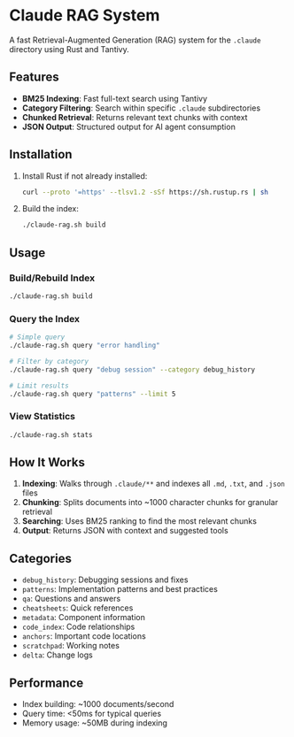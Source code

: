 # Claude RAG System

A fast Retrieval-Augmented Generation (RAG) system for the `.claude` directory using Rust and Tantivy.

## Features

- **BM25 Indexing**: Fast full-text search using Tantivy
- **Category Filtering**: Search within specific `.claude` subdirectories
- **Chunked Retrieval**: Returns relevant text chunks with context
- **JSON Output**: Structured output for AI agent consumption

## Installation

1. Install Rust if not already installed:
   ```bash
   curl --proto '=https' --tlsv1.2 -sSf https://sh.rustup.rs | sh
   ```

2. Build the index:
   ```bash
   ./claude-rag.sh build
   ```

## Usage

### Build/Rebuild Index
```bash
./claude-rag.sh build
```

### Query the Index
```bash
# Simple query
./claude-rag.sh query "error handling"

# Filter by category
./claude-rag.sh query "debug session" --category debug_history

# Limit results
./claude-rag.sh query "patterns" --limit 5
```

### View Statistics
```bash
./claude-rag.sh stats
```

## How It Works

1. **Indexing**: Walks through `.claude/**` and indexes all `.md`, `.txt`, and `.json` files
2. **Chunking**: Splits documents into ~1000 character chunks for granular retrieval
3. **Searching**: Uses BM25 ranking to find the most relevant chunks
4. **Output**: Returns JSON with context and suggested tools

## Categories

- `debug_history`: Debugging sessions and fixes
- `patterns`: Implementation patterns and best practices
- `qa`: Questions and answers
- `cheatsheets`: Quick references
- `metadata`: Component information
- `code_index`: Code relationships
- `anchors`: Important code locations
- `scratchpad`: Working notes
- `delta`: Change logs

## Performance

- Index building: ~1000 documents/second
- Query time: <50ms for typical queries
- Memory usage: ~50MB during indexing